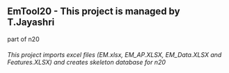 ## EmTool20 - This project is managed by T.Jayashri
part of n20
###### This project imports excel files (EM.xlsx, EM_AP.XLSX, EM_Data.XLSX and Features.XLSX) and creates skeleton database for n20

